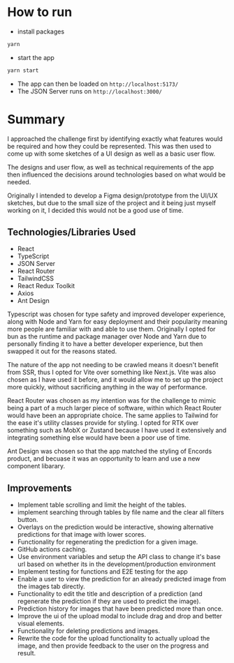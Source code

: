 
# How to run

- install packages
```bash
yarn
```

- start the app
```bash
yarn start
```
- The app can then be loaded on ```http://localhost:5173/```
- The JSON Server runs on ```http://localhost:3000/```

# Summary
I approached the challenge first by identifying exactly what features would be required and how they could be represented. This was then used to come up with some sketches of a UI design as well as a basic user flow.

The designs and user flow, as well as technical requirements of the app then influenced the decisions around technologies based on what would be needed.

Originally I intended to develop a Figma design/prototype from the UI/UX sketches, but due to the small size of the project and it being just myself working on it, I decided this would not be a good use of time.

## Technologies/Libraries Used
- React
- TypeScript
- JSON Server
- React Router
- TailwindCSS
- React Redux Toolkit
- Axios
- Ant Design

Typescript was chosen for type safety and improved developer experience, along with Node and Yarn for easy deployment and their popularity meaning more people are familiar with and able to use them. Originally I opted for bun as the runtime and package manager over Node and Yarn due to personally finding it to have a better developer experience, but then swapped it out for the reasons stated.

The nature of the app not needing to be crawled means it doesn't benefit from SSR, thus I opted for Vite over something like Next.js. Vite was also chosen as I have used it before, and it would allow me to set up the project more quickly, without sacrificing anything in the way of performance.

React Router was chosen as my intention was for the challenge to mimic being a part of a much larger piece of software, within which React Router would have been an appropriate choice. The same applies to Tailwind for the ease it's utility classes provide for styling. I opted for RTK over something such as MobX or Zustand because I have used it extensively and integrating something else would have been a poor use of time.

Ant Design was chosen so that the app matched the styling of Encords product, and becuase it was an opportunity to learn and use a new component libarary.


## Improvements
- Implement table scrolling and limit the height of the tables.
- implement searching through tables by file name and the clear all filters button.
- Overlays on the prediction would be interactive, showing alternative predictions for that image with lower scores.
- Functionality for regenerating the prediction for a given image.
- GitHub actions caching.
- Use environment variables and setup the API class to change it's base url based on whether its in the development/production environment
- Implement testing for functions and E2E testing for the app
- Enable a user to view the prediction for an already predicted image from the images tab directly.
- Functionality to edit the title and description of a prediction (and regenerate the prediction if they are used to predict the image).
- Prediction history for images that have been predicted more than once.
- Improve the ui of the upload modal to include drag and drop and better visual elements.
- Functionality for deleting predictions and images.
- Rewrite the code for the upload functionality to actually upload the image, and then provide feedback to the user on the progress and result.
